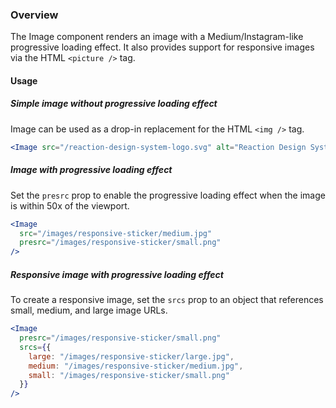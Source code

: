 ### Overview

The Image component renders an image with a Medium/Instagram-like progressive loading effect. It also provides support for responsive images via the HTML `<picture />` tag.

#### Usage

##### Simple image without progressive loading effect

Image can be used as a drop-in replacement for the HTML `<img />` tag.

```jsx
<Image src="/reaction-design-system-logo.svg" alt="Reaction Design System Logo" />
```

##### Image with progressive loading effect
Set the `presrc` prop to enable the progressive loading effect when the image is within 50x of the viewport.

```jsx
<Image
  src="/images/responsive-sticker/medium.jpg"
  presrc="/images/responsive-sticker/small.png"
/>
```

##### Responsive image with progressive loading effect
To create a responsive image, set the `srcs` prop to an object that references small, medium, and large image URLs.

```jsx
<Image
  presrc="/images/responsive-sticker/small.png"
  srcs={{
    large: "/images/responsive-sticker/large.jpg",
    medium: "/images/responsive-sticker/medium.jpg",
    small: "/images/responsive-sticker/small.png"
  }}
/>
```
